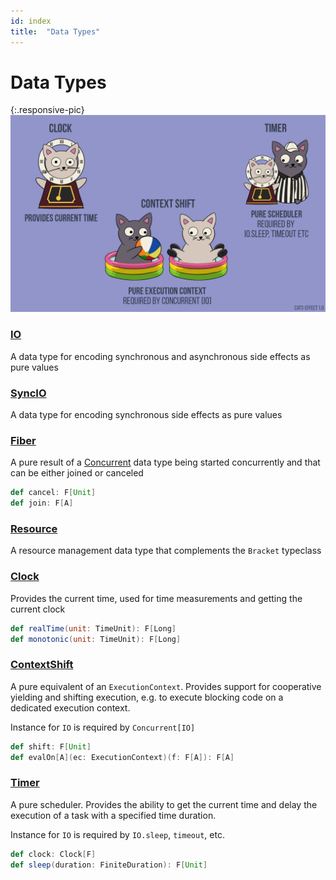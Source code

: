 ```yaml
---
id: index
title:  "Data Types"
---
```


# Data Types

{:.responsive-pic}
![datatypes cheat sheet](../img/datatypes-cheat-sheet.png)

### [IO](io.md)
A data type for encoding synchronous and asynchronous side effects as pure values

### [SyncIO](syncio.md)
A data type for encoding synchronous side effects as pure values

### [Fiber](fiber.md)
A pure result of a [Concurrent](../typeclasses/concurrent.md) data type being started concurrently and that can be either joined or canceled

```scala
def cancel: F[Unit]
def join: F[A]
```

### [Resource](resource.md)
A resource management data type that complements the `Bracket` typeclass

### [Clock](clock.md)
Provides the current time, used for time measurements and getting the current clock

```scala
def realTime(unit: TimeUnit): F[Long]
def monotonic(unit: TimeUnit): F[Long]
```

### [ContextShift](contextshift.md)
 A pure equivalent of an `ExecutionContext`. Provides support for cooperative yielding and shifting execution, e.g. to execute blocking code on a dedicated execution context.

 Instance for `IO` is required by `Concurrent[IO]`

```scala
def shift: F[Unit]
def evalOn[A](ec: ExecutionContext)(f: F[A]): F[A]
```

### [Timer](timer.md)
 A pure scheduler. Provides the ability to get the current time and delay the execution of a task with a specified time duration.

 Instance for `IO` is required by `IO.sleep`, `timeout`, etc.

```scala
def clock: Clock[F]
def sleep(duration: FiniteDuration): F[Unit]
```
